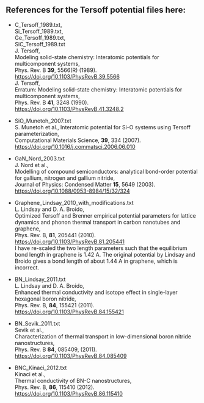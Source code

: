 ## References for the Tersoff potential files here:

* C_Tersoff_1989.txt, \
Si_Tersoff_1989.txt, \
Ge_Tersoff_1989.txt, \
SiC_Tersoff_1989.txt \
J. Tersoff, \
Modeling solid-state chemistry: Interatomic potentials for multicomponent systems, \
Phys. Rev. B **39**, 5566(R) (1989). \
https://doi.org/10.1103/PhysRevB.39.5566 \
J. Tersoff, \
Erratum: Modeling solid-state chemistry: Interatomic potentials for multicomponent systems, \
Phys. Rev. B **41**, 3248 (1990). \
https://doi.org/10.1103/PhysRevB.41.3248.2 

* SiO_Munetoh_2007.txt  \
S. Munetoh et al., Interatomic potential for Si-O systems using Tersoff parameterization, \
Computational Materials Science, **39**, 334 (2007). \
https://doi.org/10.1016/j.commatsci.2006.06.010 

* GaN_Nord_2003.txt\
J. Nord et al.,\
Modelling of compound semiconductors: analytical bond-order potential for gallium, nitrogen and gallium nitride,\
Journal of Physics: Condensed Matter **15**, 5649 (2003).\
https://doi.org/10.1088/0953-8984/15/32/324 

* Graphene_Lindsay_2010_with_modifications.txt \
L. Lindsay and D. A. Broido, \
Optimized Tersoff and Brenner empirical potential parameters for lattice dynamics and phonon thermal transport in carbon nanotubes and graphene, \
Phys. Rev. B, **81**, 205441 (2010). \
https://doi.org/10.1103/PhysRevB.81.205441 \
I have re-scaled the two length parameters such that the equilibrium bond length in graphene is 1.42 A. The original potential by Lindsay and Broido gives a bond length of about 1.44 A in graphene, which is incorrect. 

* BN_Lindsay_2011.txt \
L. Lindsay and D. A. Broido, \
Enhanced thermal conductivity and isotope effect in single-layer hexagonal boron nitride, \
Phys. Rev. B, **84**, 155421 (2011). \
https://doi.org/10.1103/PhysRevB.84.155421 

* BN_Sevik_2011.txt \
Sevik et al., \
Characterization of thermal transport in low-dimensional boron nitride nanostructures, \
Phys. Rev. B **84**, 085409, (2011). \
https://doi.org/10.1103/PhysRevB.84.085409

* BNC_Kinaci_2012.txt \
Kinaci et al., \
Thermal conductivity of BN-C nanostructures, \
Phys. Rev. B, **86**, 115410 (2012). \
https://doi.org/10.1103/PhysRevB.86.115410 



